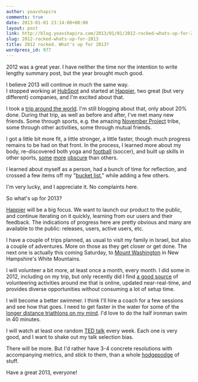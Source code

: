```yaml
---
author: yoavshapira
comments: true
date: 2013-01-01 23:14:00+00:00
layout: post
link: http://blog.yoavshapira.com/2013/01/01/2012-rocked-whats-up-for-2013/
slug: 2012-rocked-whats-up-for-2013
title: 2012 rocked. What's up for 2013?
wordpress_id: 977
---
```


2012 was a great year. I have neither the time nor the intention to write lengthy summary post, but the year brought much good.  
  
I believe 2013 will continue in much the same way.  
I stopped working at [HubSpot](http://yoavs.blogspot.com/2012/04/life-is-marathon-not-sprint.html) and started at [Happier](http://yoavs.blogspot.com/2012/11/happier.html), two great (but very different) companies, and I'm excited about that.  
  
I took a [trip around the world](http://yoavs.blogspot.com/search/label/rtw2012). I'm still blogging about that, only about 20% done. During that trip, as well as before and after, I've met many new friends. Some through sports, e.g. the amazing [November Project](http://november-project.com/) tribe, some through other activities, some through mutual friends.  
  
I got a little bit more fit, a little stronger, a little faster, though much progress remains to be had on that front. In the process, I learned more about my body, re-discovered both yoga and [football](http://www.pelada-movie.com/) (soccer), and built up skills in other sports, [some](http://www.youtube.com/watch?v=vfCuoiiLA4g) [more](http://www.youtube.com/watch?v=lj_auB-PsG0) [obscure](http://en.wikipedia.org/wiki/Chess_boxing) than others.  
  
I learned about myself as a person, had a bunch of time for reflection, and crossed a few items off my "[bucket list](http://www.urbandictionary.com/define.php?term=bucket%20list)," while adding a few others.  
  
I'm very lucky, and I appreciate it. No complaints here.  
  
So what's up for 2013?  
  
[Happier](http://happier.com/) will be a big focus. We want to launch our product to the public, and continue iterating on it quickly, learning from our users and their feedback. The indications of progress here are pretty obvious and many are available to the public: releases, users, active users, etc.  
  
I have a couple of trips planned, as usual to visit my family in Israel, but also a couple of adventures. More on those as they get closer or get done. The next one is actually this coming Saturday, to [Mount Washington](http://en.wikipedia.org/wiki/Mount_Washington_(New_Hampshire)) in New Hampshire's White Mountains.  
  
I will volunteer a bit more, at least once a month, every month. I did some in 2012, including on my trip, but only recently did I find [a good source](http://bostonvolunteer.org/) of volunteering activities around me that is online, updated near-real-time, and provides diverse opportunities without consuming a lot of setup time.  
  
I will become a better swimmer. I think I'll hire a coach for a few sessions and see how that goes. I need to get faster in the water for some of the [longer distance triathlons on my mind](http://www.ironman.com/triathlon/events/ironman-70.3/timberman.aspx#axzz2GlhLkMX9). I'd love to do the half ironman swim in 40 minutes.  
  
I will watch at least one random [TED talk](http://www.ted.com/talks) every week. Each one is very good, and I want to shake out my talk selection bias.  
  
There will be more. But I'd rather have 3-4 concrete resolutions with accompanying metrics, and stick to them, than a whole [hodgepodge](http://www.merriam-webster.com/dictionary/hodgepodge) of stuff.  
  
Have a great 2013, everyone!  
  

